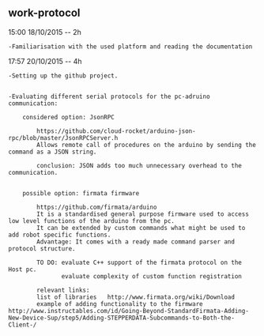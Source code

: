 work-protocol
--------------------------------------------------------------------------------

15:00 18/10/2015 -- 2h

	-Familiarisation with the used platform and reading the documentation

17:57 20/10/2015 -- 4h

	-Setting up the github project.


	-Evaluating different serial protocols for the pc-adruino communication:

		considered option: JsonRPC 

			https://github.com/cloud-rocket/arduino-json-rpc/blob/master/JsonRPCServer.h
			Allows remote call of procedures on the arduino by sending the command as a JSON string.
			
			conclusion: JSON adds too much unnecessary overhead to the communication.
	

		possible option: firmata firmware 

			https://github.com/firmata/arduino
			It is a standardised general purpose firmware used to access low level functions of the arduino from the pc. 
			It can be extended by custom commands what might be used to add robot specific functions.
			Advantage: It comes with a ready made command parser and protocol structure.
			
			TO DO: evaluate C++ support of the firmata protocol on the Host pc.
				   evaluate complexity of custom function registration
			
			relevant links:
			list of libraries	http://www.firmata.org/wiki/Download
			example of adding functionality to the firmware http://www.instructables.com/id/Going-Beyond-StandardFirmata-Adding-New-Device-Sup/step5/Adding-STEPPERDATA-Subcommands-to-Both-the-Client-/
			
			
